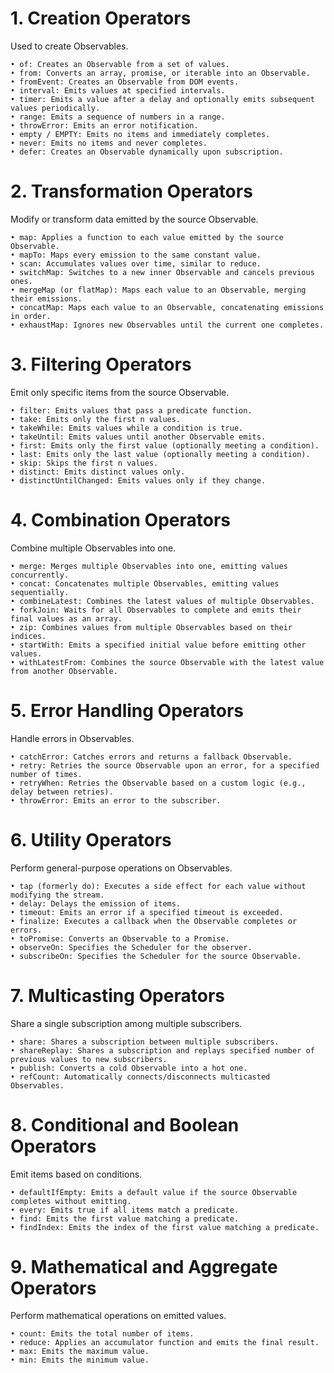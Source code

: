 # 1. Creation Operators

Used to create Observables.

	• of: Creates an Observable from a set of values.
	• from: Converts an array, promise, or iterable into an Observable.
	• fromEvent: Creates an Observable from DOM events.
	• interval: Emits values at specified intervals.
	• timer: Emits a value after a delay and optionally emits subsequent values periodically.
	• range: Emits a sequence of numbers in a range.
	• throwError: Emits an error notification.
	• empty / EMPTY: Emits no items and immediately completes.
	• never: Emits no items and never completes.
	• defer: Creates an Observable dynamically upon subscription.

# 2. Transformation Operators

Modify or transform data emitted by the source Observable.

	• map: Applies a function to each value emitted by the source Observable.
	• mapTo: Maps every emission to the same constant value.
	• scan: Accumulates values over time, similar to reduce.
	• switchMap: Switches to a new inner Observable and cancels previous ones.
	• mergeMap (or flatMap): Maps each value to an Observable, merging their emissions.
	• concatMap: Maps each value to an Observable, concatenating emissions in order.
	• exhaustMap: Ignores new Observables until the current one completes.

# 3. Filtering Operators

Emit only specific items from the source Observable.

	• filter: Emits values that pass a predicate function.
	• take: Emits only the first n values.
	• takeWhile: Emits values while a condition is true.
	• takeUntil: Emits values until another Observable emits.
	• first: Emits only the first value (optionally meeting a condition).
	• last: Emits only the last value (optionally meeting a condition).
	• skip: Skips the first n values.
	• distinct: Emits distinct values only.
	• distinctUntilChanged: Emits values only if they change.

# 4. Combination Operators

Combine multiple Observables into one.

	• merge: Merges multiple Observables into one, emitting values concurrently.
	• concat: Concatenates multiple Observables, emitting values sequentially.
	• combineLatest: Combines the latest values of multiple Observables.
	• forkJoin: Waits for all Observables to complete and emits their final values as an array.
	• zip: Combines values from multiple Observables based on their indices.
	• startWith: Emits a specified initial value before emitting other values.
	• withLatestFrom: Combines the source Observable with the latest value from another Observable.

# 5. Error Handling Operators

Handle errors in Observables.

	• catchError: Catches errors and returns a fallback Observable.
	• retry: Retries the source Observable upon an error, for a specified number of times.
	• retryWhen: Retries the Observable based on a custom logic (e.g., delay between retries).
	• throwError: Emits an error to the subscriber.

# 6. Utility Operators

Perform general-purpose operations on Observables.

	• tap (formerly do): Executes a side effect for each value without modifying the stream.
	• delay: Delays the emission of items.
	• timeout: Emits an error if a specified timeout is exceeded.
	• finalize: Executes a callback when the Observable completes or errors.
	• toPromise: Converts an Observable to a Promise.
	• observeOn: Specifies the Scheduler for the observer.
	• subscribeOn: Specifies the Scheduler for the source Observable.

# 7. Multicasting Operators

Share a single subscription among multiple subscribers.

	• share: Shares a subscription between multiple subscribers.
	• shareReplay: Shares a subscription and replays specified number of previous values to new subscribers.
	• publish: Converts a cold Observable into a hot one.
	• refCount: Automatically connects/disconnects multicasted Observables.

# 8. Conditional and Boolean Operators

Emit items based on conditions.

	• defaultIfEmpty: Emits a default value if the source Observable completes without emitting.
	• every: Emits true if all items match a predicate.
	• find: Emits the first value matching a predicate.
	• findIndex: Emits the index of the first value matching a predicate.

# 9. Mathematical and Aggregate Operators

Perform mathematical operations on emitted values.

	• count: Emits the total number of items.
	• reduce: Applies an accumulator function and emits the final result.
	• max: Emits the maximum value.
	• min: Emits the minimum value.
